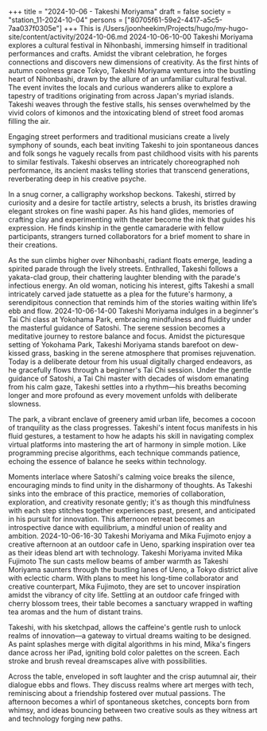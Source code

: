 +++
title = "2024-10-06 - Takeshi Moriyama"
draft = false
society = "station_11-2024-10-04"
persons = ["80705f61-59e2-4417-a5c5-7aa037f0305e"]
+++
This is /Users/joonheekim/Projects/hugo/my-hugo-site/content/activity/2024-10-06.md
2024-10-06-10-00
Takeshi Moriyama explores a cultural festival in Nihonbashi, immersing himself in traditional performances and crafts. Amidst the vibrant celebration, he forges connections and discovers new dimensions of creativity. 
As the first hints of autumn coolness grace Tokyo, Takeshi Moriyama ventures into the bustling heart of Nihonbashi, drawn by the allure of an unfamiliar cultural festival. The event invites the locals and curious wanderers alike to explore a tapestry of traditions originating from across Japan's myriad islands. Takeshi weaves through the festive stalls, his senses overwhelmed by the vivid colors of kimonos and the intoxicating blend of street food aromas filling the air.

Engaging street performers and traditional musicians create a lively symphony of sounds, each beat inviting Takeshi to join spontaneous dances and folk songs he vaguely recalls from past childhood visits with his parents to similar festivals. Takeshi observes an intricately choreographed noh performance, its ancient masks telling stories that transcend generations, reverberating deep in his creative psyche.

In a snug corner, a calligraphy workshop beckons. Takeshi, stirred by curiosity and a desire for tactile artistry, selects a brush, its bristles drawing elegant strokes on fine washi paper. As his hand glides, memories of crafting clay and experimenting with theater become the ink that guides his expression. He finds kinship in the gentle camaraderie with fellow participants, strangers turned collaborators for a brief moment to share in their creations.

As the sun climbs higher over Nihonbashi, radiant floats emerge, leading a spirited parade through the lively streets. Enthralled, Takeshi follows a yakata-clad group, their chattering laughter blending with the parade's infectious energy. An old woman, noticing his interest, gifts Takeshi a small intricately carved jade statuette as a plea for the future's harmony, a serendipitous connection that reminds him of the stories waiting within life’s ebb and flow.
2024-10-06-14-00
Takeshi Moriyama indulges in a beginner's Tai Chi class at Yokohama Park, embracing mindfulness and fluidity under the masterful guidance of Satoshi. The serene session becomes a meditative journey to restore balance and focus.
Amidst the picturesque setting of Yokohama Park, Takeshi Moriyama stands barefoot on dew-kissed grass, basking in the serene atmosphere that promises rejuvenation. Today is a deliberate detour from his usual digitally charged endeavors, as he gracefully flows through a beginner's Tai Chi session. Under the gentle guidance of Satoshi, a Tai Chi master with decades of wisdom emanating from his calm gaze, Takeshi settles into a rhythm—his breaths becoming longer and more profound as every movement unfolds with deliberate slowness.

The park, a vibrant enclave of greenery amid urban life, becomes a cocoon of tranquility as the class progresses. Takeshi's intent focus manifests in his fluid gestures, a testament to how he adapts his skill in navigating complex virtual platforms into mastering the art of harmony in simple motion. Like programming precise algorithms, each technique commands patience, echoing the essence of balance he seeks within technology.

Moments interlace where Satoshi's calming voice breaks the silence, encouraging minds to find unity in the disharmony of thoughts. As Takeshi sinks into the embrace of this practice, memories of collaboration, exploration, and creativity resonate gently; it's as though this mindfulness with each step stitches together experiences past, present, and anticipated in his pursuit for innovation. This afternoon retreat becomes an introspective dance with equilibrium, a mindful union of reality and ambition.
2024-10-06-16-30
Takeshi Moriyama and Mika Fujimoto enjoy a creative afternoon at an outdoor cafe in Ueno, sparking inspiration over tea as their ideas blend art with technology.
Takeshi Moriyama invited Mika Fujimoto
The sun casts mellow beams of amber warmth as Takeshi Moriyama saunters through the bustling lanes of Ueno, a Tokyo district alive with eclectic charm. With plans to meet his long-time collaborator and creative counterpart, Mika Fujimoto, they are set to uncover inspiration amidst the vibrancy of city life. Settling at an outdoor cafe fringed with cherry blossom trees, their table becomes a sanctuary wrapped in wafting tea aromas and the hum of distant trains.

Takeshi, with his sketchpad, allows the caffeine's gentle rush to unlock realms of innovation—a gateway to virtual dreams waiting to be designed. As paint splashes merge with digital algorithms in his mind, Mika's fingers dance across her iPad, igniting bold color palettes on the screen. Each stroke and brush reveal dreamscapes alive with possibilities.

Across the table, enveloped in soft laughter and the crisp autumnal air, their dialogue ebbs and flows. They discuss realms where art merges with tech, reminiscing about a friendship fostered over mutual passions. The afternoon becomes a whirl of spontaneous sketches, concepts born from whimsy, and ideas bouncing between two creative souls as they witness art and technology forging new paths.
